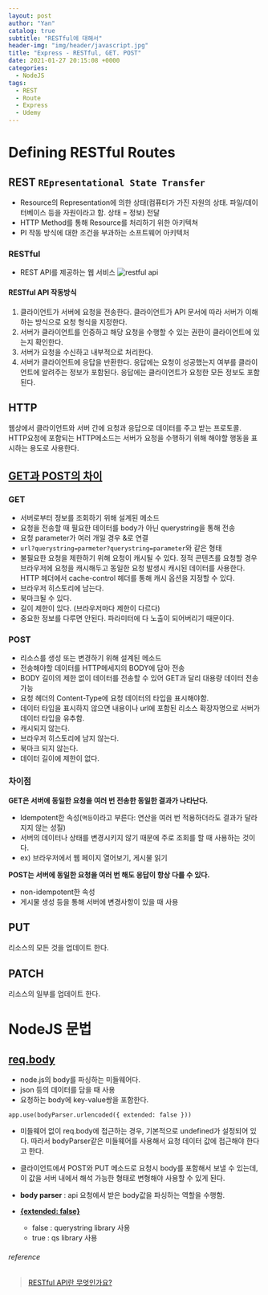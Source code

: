 ```yaml
---
layout: post
author: "Yan"
catalog: true
subtitle: "RESTful에 대해서"
header-img: "img/header/javascript.jpg"
title: "Express - RESTful, GET. POST"
date: 2021-01-27 20:15:08 +0000
categories:
  - NodeJS
tags:
  - REST
  - Route
  - Express
  - Udemy
---
```


# Defining RESTful Routes

## REST `REpresentational State Transfer`

- Resource의 Representation에 의한 상태(컴퓨터가 가진 자원의 상태. 파일/데이터베이스 등을 자원이라고 함. 상태 = 정보) 전달
- HTTP Method를 통해 Resource를 처리하기 위한 아키텍쳐
-  PI 작동 방식에 대한 조건을 부과하는 소프트웨어 아키텍처

### RESTful
- REST API를 제공하는 웹 서비스
![restful api](https://blog.kakaocdn.net/dn/xh4UO/btqyV5OLcCC/dsXQxrs7bHuX0TSt3Ur9Uk/img.png)

#### RESTful API 작동방식
1. 클라이언트가 서버에 요청을 전송한다. 클라이언트가 API 문서에 따라 서버가 이해하는 방식으로 요청 형식을 지정한다.
2. 서버가 클라이언트를 인증하고 해당 요청을 수행할 수 있는 권한이 클라이언트에 있는지 확인한다.
3. 서버가 요청을 수신하고 내부적으로 처리한다.
4. 서버가 클라이언트에 응답을 반환한다. 응답에는 요청이 성공했는지 여부를 클라이언트에 알려주는 정보가 포함된다. 응답에는 클라이언트가 요청한 모든 정보도 포함된다.

## HTTP

웹상에서 클라이언트와 서버 간에 요청과 응답으로 데이터를 주고 받는 프로토콜. HTTP요청에 포함되는 HTTP메소드는 서버가 요청을 수행하기 위해 해야할 행동을 표시하는 용도로 사용한다.

## [GET과 POST의 차이](https://hongsii.github.io/2017/08/02/what-is-the-difference-get-and-post/)

### GET

- 서버로부터 정보를 조회하기 위해 설계된 메소드
- 요청을 전송할 때 필요한 데이터를 body가 아닌 querystring을 통해 전송
- 요청 parameter가 여러 개일 경우 &로 연결
- `url?querystring=parmeter?querystring=parameter`와 같은 형태
- 불필요한 요청을 제한하기 위해 요청이 캐시될 수 있다. 정적 콘텐츠를 요청할 경우 브라우저에 요청을 캐시해두고 동일한 요청 발생시 캐시된 데이터를 사용한다. HTTP 헤더에서 cache-control 헤더를 통해 캐시 옵션을 지정할 수 있다.
- 브라우저 히스토리에 남는다.
- 북마크될 수 있다.
- 길이 제한이 있다. (브라우저마다 제한이 다르다)
- 중요한 정보를 다루면 안된다. 파라미터에 다 노출이 되어버리기 때문이다.

### POST

- 리소스를 생성 또는 변경하기 위해 설계된 메소드
- 전송해야할 데이터를 HTTP메세지의 BODY에 담아 전송
- BODY 길이의 제한 없이 데이터를 전송할 수 있어 GET과 달리 대용량 데이터 전송 가능
- 요청 헤더의 Content-Type에 요청 데이터의 타입을 표시해야함.
- 데이터 타입을 표시하지 않으면 내용이나 url에 포함된 리소스 확장자명으로 서버가 데이터 타입을 유추함.
- 캐시되지 않는다.
- 브라우저 히스토리에 남지 않는다.
- 북마크 되지 않는다.
- 데이터 길이에 제한이 없다.

### 차이점

**GET은 서버에 동일한 요청을 여러 번 전송한 동일한 결과가 나타난다.**

- Idempotent한 속성(`멱등`이라고 부른다: 연산을 여러 번 적용하더라도 결과가 달라지지 않는 성질)
- 서버의 데이터나 상태를 변경시키지 않기 때문에 주로 조회를 할 때 사용하는 것이다.
- ex) 브라우저에서 웹 페이지 열어보기, 게시물 읽기

**POST는 서버에 동일한 요청을 여러 번 해도 응답이 항상 다를 수 있다.**

- non-idempotent한 속성
- 게시물 생성 등을 통해 서버에 변경사항이 있을 때 사용

## PUT

리소스의 모든 것을 업데이트 한다.

## PATCH

리소스의 일부를 업데이트 한다.

# NodeJS 문법
## [req.body](https://velog.io/@yejinh/express-%EB%AF%B8%EB%93%A4%EC%9B%A8%EC%96%B4-bodyParser-%EB%AA%A8%EB%93%88)

- node.js의 body를 파싱하는 미들웨어다.
- json 등의 데이터를 담을 때 사용
- 요청하는 body에 key-value쌍을 포함한다.

`app.use(bodyParser.urlencoded({ extended: false }))`

- 미들웨어 없이 req.body에 접근하는 경우, 기본적으로 undefined가 설정되어 있다. 따라서 bodyParser같은 미들웨어를 사용해서 요청 데이터 값에 접근해야 한다고 한다.

- 클라이언트에서 POST와 PUT 메소드로 요청시 body를 포함해서 보낼 수 있는데, 이 값을 서버 내에서 해석 가능한 형태로 변형해야 사용할 수 있게 된다.

- **body parser** : api 요청에서 받은 body값을 파싱하는 역할을 수행함.

- [**{extended: false}**](https://stackoverflow.com/questions/29960764/what-does-extended-mean-in-express-4-0/45690436)
  - false : querystring library 사용
  - true : qs library 사용

###### reference
> [RESTful API란 무엇인가요?](https://aws.amazon.com/ko/what-is/restful-api/)